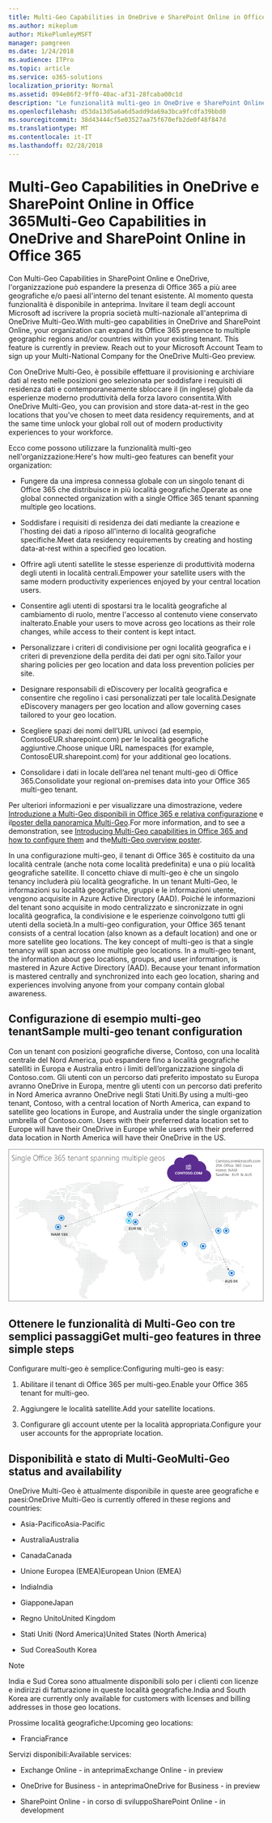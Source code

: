 ```yaml
---
title: Multi-Geo Capabilities in OneDrive e SharePoint Online in Office 365
ms.author: mikeplum
author: MikePlumleyMSFT
manager: pamgreen
ms.date: 1/24/2018
ms.audience: ITPro
ms.topic: article
ms.service: o365-solutions
localization_priority: Normal
ms.assetid: 094e86f2-9ff0-40ac-af31-28fcaba00c1d
description: "Le funzionalità multi-geo in OneDrive e SharePoint Online, l'organizzazione può espandere la presenza di Office 365 a più aree geografiche e/o paesi all'interno del tenant esistente."
ms.openlocfilehash: d53da13d5a6a6d5add9da69a3bca9fcdfa39bbd0
ms.sourcegitcommit: 38d43444cf5e03527aa75f670efb2de0f48f847d
ms.translationtype: MT
ms.contentlocale: it-IT
ms.lasthandoff: 02/28/2018
---
```

# <a name="multi-geo-capabilities-in-onedrive-and-sharepoint-online-in-office-365"></a><span data-ttu-id="913e4-103">Multi-Geo Capabilities in OneDrive e SharePoint Online in Office 365</span><span class="sxs-lookup"><span data-stu-id="913e4-103">Multi-Geo Capabilities in OneDrive and SharePoint Online in Office 365</span></span>

<span data-ttu-id="913e4-p101">Con Multi-Geo Capabilities in SharePoint Online e OneDrive, l'organizzazione può espandere la presenza di Office 365 a più aree geografiche e/o paesi all'interno del tenant esistente. Al momento questa funzionalità è disponibile in anteprima. Invitare il team degli account Microsoft ad iscrivere la propria società multi-nazionale all'anteprima di OneDrive Multi-Geo.</span><span class="sxs-lookup"><span data-stu-id="913e4-p101">With multi-geo capabilities in OneDrive and SharePoint Online, your organization can expand its Office 365 presence to multiple geographic regions and/or countries within your existing tenant. This feature is currently in preview. Reach out to your Microsoft Account Team to sign up your Multi-National Company for the OneDrive Multi-Geo preview.</span></span>
  
<span data-ttu-id="913e4-107">Con OneDrive Multi-Geo, è possibile effettuare il provisioning e archiviare dati al resto nelle posizioni geo selezionata per soddisfare i requisiti di residenza dati e contemporaneamente sbloccare il (in inglese) globale da esperienze moderno produttività della forza lavoro consentita.</span><span class="sxs-lookup"><span data-stu-id="913e4-107">With OneDrive Multi-Geo, you can provision and store data-at-rest in the geo locations that you've chosen to meet data residency requirements, and at the same time unlock your global roll out of modern productivity experiences to your workforce.</span></span>
  
<span data-ttu-id="913e4-108">Ecco come possono utilizzare la funzionalità multi-geo nell'organizzazione:</span><span class="sxs-lookup"><span data-stu-id="913e4-108">Here's how multi-geo features can benefit your organization:</span></span>
  
- <span data-ttu-id="913e4-109">Fungere da una impresa connessa globale con un singolo tenant di Office 365 che distribuisce in più località geografiche.</span><span class="sxs-lookup"><span data-stu-id="913e4-109">Operate as one global connected organization with a single Office 365 tenant spanning multiple geo locations.</span></span>
    
- <span data-ttu-id="913e4-110">Soddisfare i requisiti di residenza dei dati mediante la creazione e l'hosting dei dati a riposo all'interno di località geografiche specifiche.</span><span class="sxs-lookup"><span data-stu-id="913e4-110">Meet data residency requirements by creating and hosting data-at-rest within a specified geo location.</span></span>
    
- <span data-ttu-id="913e4-111">Offrire agli utenti satellite le stesse esperienze di produttività moderna degli utenti in località centrali.</span><span class="sxs-lookup"><span data-stu-id="913e4-111">Empower your satellite users with the same modern productivity experiences enjoyed by your central location users.</span></span>
    
- <span data-ttu-id="913e4-112">Consentire agli utenti di spostarsi tra le località geografiche al cambiamento di ruolo, mentre l'accesso al contenuto viene conservato inalterato.</span><span class="sxs-lookup"><span data-stu-id="913e4-112">Enable your users to move across geo locations as their role changes, while access to their content is kept intact.</span></span>
    
- <span data-ttu-id="913e4-113">Personalizzare i criteri di condivisione per ogni località geografica e i criteri di prevenzione della perdita dei dati per ogni sito.</span><span class="sxs-lookup"><span data-stu-id="913e4-113">Tailor your sharing policies per geo location and data loss prevention policies per site.</span></span>
    
- <span data-ttu-id="913e4-114">Designare responsabili di eDiscovery per località geografica e consentire che regolino i casi personalizzati per tale località.</span><span class="sxs-lookup"><span data-stu-id="913e4-114">Designate eDiscovery managers per geo location and allow governing cases tailored to your geo location.</span></span>
    
- <span data-ttu-id="913e4-115">Scegliere spazi dei nomi dell’URL univoci (ad esempio, ContosoEUR.sharepoint.com) per le località geografiche aggiuntive.</span><span class="sxs-lookup"><span data-stu-id="913e4-115">Choose unique URL namespaces (for example, ContosoEUR.sharepoint.com) for your additional geo locations.</span></span>
    
- <span data-ttu-id="913e4-116">Consolidare i dati in locale dell’area nel tenant multi-geo di Office 365.</span><span class="sxs-lookup"><span data-stu-id="913e4-116">Consolidate your regional on-premises data into your Office 365 multi-geo tenant.</span></span>
    
<span data-ttu-id="913e4-117">Per ulteriori informazioni e per visualizzare una dimostrazione, vedere [Introduzione a Multi-Geo disponibili in Office 365 e relativa configurazione](https://youtu.be/3d9-Vt2fArk) e il[poster della panoramica Multi-Geo](https://technet.microsoft.com/library/dn782272.aspx).</span><span class="sxs-lookup"><span data-stu-id="913e4-117">For more information, and to see a demonstration, see [Introducing Multi-Geo capabilities in Office 365 and how to configure them](https://youtu.be/3d9-Vt2fArk) and the[Multi-Geo overview poster](https://technet.microsoft.com/library/dn782272.aspx).</span></span>
  
<span data-ttu-id="913e4-p102">In una configurazione multi-geo, il tenant di Office 365 è costituito da una località centrale (anche nota come località predefinita) e una o più località geografiche satellite. Il concetto chiave di multi-geo è che un singolo tenancy includerà più località geografiche. In un tenant Multi-Geo, le informazioni su località geografiche, gruppi e le informazioni utente, vengono acquisite in Azure Active Directory (AAD). Poiché le informazioni del tenant sono acquisite in modo centralizzato e sincronizzate in ogni località geografica, la condivisione e le esperienze coinvolgono tutti gli utenti della società.</span><span class="sxs-lookup"><span data-stu-id="913e4-p102">In a multi-geo configuration, your Office 365 tenant consists of a central location (also known as a default location) and one or more satellite geo locations. The key concept of multi-geo is that a single tenancy will span across one multiple geo locations. In a multi-geo tenant, the information about geo locations, groups, and user information, is mastered in Azure Active Directory (AAD). Because your tenant information is mastered centrally and synchronized into each geo location, sharing and experiences involving anyone from your company contain global awareness.</span></span>
  
## <a name="sample-multi-geo-tenant-configuration"></a><span data-ttu-id="913e4-122">Configurazione di esempio multi-geo tenant</span><span class="sxs-lookup"><span data-stu-id="913e4-122">Sample multi-geo tenant configuration</span></span>

<span data-ttu-id="913e4-123">Con un tenant con posizioni geografiche diverse, Contoso, con una località centrale del Nord America, può espandere fino a località geografiche satelliti in Europa e Australia entro i limiti dell’organizzazione singola di Contoso.com. Gli utenti con un percorso dati preferito impostato su Europa avranno OneDrive in Europa, mentre gli utenti con un percorso dati preferito in Nord America avranno OneDrive negli Stati Uniti.</span><span class="sxs-lookup"><span data-stu-id="913e4-123">By using a multi-geo tenant, Contoso, with a central location of North America, can expand to satellite geo locations in Europe, and Australia under the single organization umbrella of Contoso.com. Users with their preferred data location set to Europe will have their OneDrive in Europe while users with their preferred data location in North America will have their OneDrive in the US.</span></span>
  
![Mappa del mondo, che mostra geo percorsi per Contoso e gli altri percorsi geo disponibili](images/df317ccc-2e53-411d-9211-a5aee63ca1e5.png)
  
## <a name="get-multi-geo-features-in-three-simple-steps"></a><span data-ttu-id="913e4-125">Ottenere le funzionalità di Multi-Geo con tre semplici passaggi</span><span class="sxs-lookup"><span data-stu-id="913e4-125">Get multi-geo features in three simple steps</span></span>

<span data-ttu-id="913e4-126">Configurare multi-geo è semplice:</span><span class="sxs-lookup"><span data-stu-id="913e4-126">Configuring multi-geo is easy:</span></span>
  
1. <span data-ttu-id="913e4-127">Abilitare il tenant di Office 365 per multi-geo.</span><span class="sxs-lookup"><span data-stu-id="913e4-127">Enable your Office 365 tenant for multi-geo.</span></span>
    
2. <span data-ttu-id="913e4-128">Aggiungere le località satellite.</span><span class="sxs-lookup"><span data-stu-id="913e4-128">Add your satellite locations.</span></span>
    
3. <span data-ttu-id="913e4-129">Configurare gli account utente per la località appropriata.</span><span class="sxs-lookup"><span data-stu-id="913e4-129">Configure your user accounts for the appropriate location.</span></span>
    
## <a name="multi-geo-status-and-availability"></a><span data-ttu-id="913e4-130">Disponibilità e stato di Multi-Geo</span><span class="sxs-lookup"><span data-stu-id="913e4-130">Multi-Geo status and availability</span></span>

<span data-ttu-id="913e4-131">OneDrive Multi-Geo è attualmente disponibile in queste aree geografiche e paesi:</span><span class="sxs-lookup"><span data-stu-id="913e4-131">OneDrive Multi-Geo is currently offered in these regions and countries:</span></span>
  
- <span data-ttu-id="913e4-132">Asia-Pacifico</span><span class="sxs-lookup"><span data-stu-id="913e4-132">Asia-Pacific</span></span>
    
- <span data-ttu-id="913e4-133">Australia</span><span class="sxs-lookup"><span data-stu-id="913e4-133">Australia</span></span>
    
- <span data-ttu-id="913e4-134">Canada</span><span class="sxs-lookup"><span data-stu-id="913e4-134">Canada</span></span>
    
- <span data-ttu-id="913e4-135">Unione Europea (EMEA)</span><span class="sxs-lookup"><span data-stu-id="913e4-135">European Union (EMEA)</span></span>
    
- <span data-ttu-id="913e4-136">India</span><span class="sxs-lookup"><span data-stu-id="913e4-136">India</span></span>
    
- <span data-ttu-id="913e4-137">Giappone</span><span class="sxs-lookup"><span data-stu-id="913e4-137">Japan</span></span>
    
- <span data-ttu-id="913e4-138">Regno Unito</span><span class="sxs-lookup"><span data-stu-id="913e4-138">United Kingdom</span></span>
    
- <span data-ttu-id="913e4-139">Stati Uniti (Nord America)</span><span class="sxs-lookup"><span data-stu-id="913e4-139">United States (North America)</span></span>
    
- <span data-ttu-id="913e4-140">Sud Corea</span><span class="sxs-lookup"><span data-stu-id="913e4-140">South Korea</span></span>
    
> [!NOTE]
> <span data-ttu-id="913e4-141">India e Sud Corea sono attualmente disponibili solo per i clienti con licenze e indirizzi di fatturazione in queste località geografiche.</span><span class="sxs-lookup"><span data-stu-id="913e4-141">India and South Korea are currently only available for customers with licenses and billing addresses in those geo locations.</span></span> 
  
<span data-ttu-id="913e4-142">Prossime località geografiche:</span><span class="sxs-lookup"><span data-stu-id="913e4-142">Upcoming geo locations:</span></span>
  
- <span data-ttu-id="913e4-143">Francia</span><span class="sxs-lookup"><span data-stu-id="913e4-143">France</span></span>
    
<span data-ttu-id="913e4-144">Servizi disponibili:</span><span class="sxs-lookup"><span data-stu-id="913e4-144">Available services:</span></span>
  
- <span data-ttu-id="913e4-145">Exchange Online - in anteprima</span><span class="sxs-lookup"><span data-stu-id="913e4-145">Exchange Online - in preview</span></span>
    
- <span data-ttu-id="913e4-146">OneDrive for Business - in anteprima</span><span class="sxs-lookup"><span data-stu-id="913e4-146">OneDrive for Business - in preview</span></span>
    
- <span data-ttu-id="913e4-147">SharePoint Online - in corso di sviluppo</span><span class="sxs-lookup"><span data-stu-id="913e4-147">SharePoint Online - in development</span></span>
    

